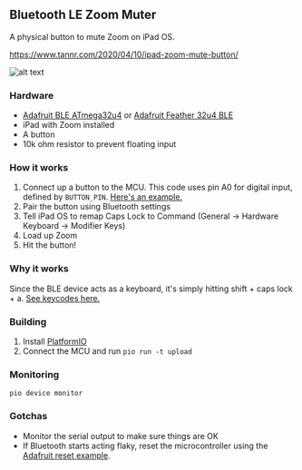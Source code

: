 ## Bluetooth LE Zoom Muter

A physical button to mute Zoom on iPad OS.

<https://www.tannr.com/2020/04/10/ipad-zoom-mute-button/>

![alt text](media/zoom_mute.gif "Pressing a button to turn a page on an iPad")

### Hardware
- [Adafruit BLE ATmega32u4](https://www.adafruit.com/product/2661) or [Adafruit Feather 32u4 BLE](https://www.adafruit.com/product/2829)
- iPad with Zoom installed
- A button
- 10k ohm resistor to prevent floating input

### How it works
1. Connect up a button to the MCU. This code uses pin A0 for digital input, defined by `BUTTON_PIN`. [Here's an example.](https://www.arduino.cc/en/tutorial/button)
1. Pair the button using Bluetooth settings
1. Tell iPad OS to remap Caps Lock to Command (General -> Hardware Keyboard -> Modifier Keys)
1. Load up Zoom
1. Hit the button!

### Why it works

Since the BLE device acts as a keyboard, it's simply hitting shift + caps lock + a. [See keycodes here.](https://learn.adafruit.com/introducing-adafruit-ble-bluetooth-low-energy-friend/ble-services#at-plus-blekeyboardcode-14-25)

### Building

1. Install [PlatformIO](https://platformio.org/)
1. Connect the MCU and run `pio run -t upload`


### Monitoring

`pio device monitor`

### Gotchas

- Monitor the serial output to make sure things are OK
- If Bluetooth starts acting flaky, reset the microcontroller using the [Adafruit reset example](https://github.com/adafruit/Adafruit_BluefruitLE_nRF51/tree/master/examples/factoryreset).

